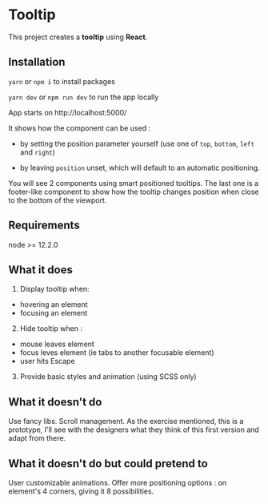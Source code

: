 # Tooltip

This project creates a **tooltip** using **React**.

## Installation

`yarn` or `npm i` to install packages

`yarn dev` or `npm run dev` to run the app locally

App starts on http://localhost:5000/

It shows how the component can be used :

- by setting the position parameter yourself (use one of `top`, `bottom`, `left` and `right`)

- by leaving `position` unset, which will default to an automatic positioning.

You will see 2 components using smart positioned tooltips.
The last one is a footer-like component to show how the tooltip changes position when close to the bottom of the viewport.

## Requirements

node >= 12.2.0

## What it does

1. Display tooltip when:

- hovering an element
- focusing an element

2. Hide tooltip when :

- mouse leaves element
- focus leves element (ie tabs to another focusable element)
- user hits Escape

3. Provide basic styles and animation (using SCSS only)

## What it doesn't do

Use fancy libs.
Scroll management. As the exercise mentioned, this is a prototype, I'll see with the designers what they think of this first version and adapt from there.

## What it doesn't do but could pretend to

User customizable animations.
Offer more positioning options : on element's 4 corners, giving it 8 possibilities.
